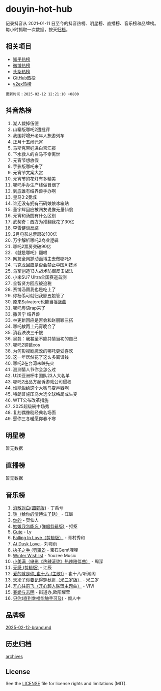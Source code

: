 # douyin-hot-hub

记录抖音从 2021-01-11 日至今的抖音热榜、明星榜、直播榜、音乐榜和品牌榜。每小时抓取一次数据，按天[归档](archives)。

## 相关项目

- [知乎热榜](https://github.com/lonnyzhang423/zhihu-hot-hub)
- [微博热榜](https://github.com/lonnyzhang423/weibo-hot-hub)
- [头条热榜](https://github.com/lonnyzhang423/toutiao-hot-hub)
- [GitHub热榜](https://github.com/lonnyzhang423/github-hot-hub)
- [v2ex热榜](https://github.com/lonnyzhang423/v2ex-hot-hub)


`更新时间：2025-02-12 12:21:10 +0800`

## 抖音热榜

1. 湖人裁掉伍德
1. 山寨版哪吒2遭批评
1. 我国将增开老年人旅游列车
1. 正月十五闹元宵
1. 马斯克带娃进白宫汇报
1. 下水救人的白马不幸离世
1. 元宵节想放假
1. 手影版哪吒来了
1. 元宵节文案大赏
1. 元宵节的花灯有多精美
1. 哪吒手办生产线做冒烟了
1. 到底谁有结界兽手办啊
1. 皇马3:2曼城
1. 谁还没有拥有石矶娘娘冰箱贴
1. 董宇辉回应被网友说像无量仙翁
1. 元宵和汤圆有什么区别
1. 武契奇：西方为推翻我花了30亿
1. 李雪健谈反腐
1. 2月电影总票房破100亿
1. 万字解析哪吒2商业逻辑
1. 哪吒2票房突破90亿
1. 《就是哪吒》翻唱
1. 网友全网抓动画博主去做哪吒3
1. 马克龙回应是否会禁止中国AI技术
1. 乌军创造13人战术防御反击战法
1. 小米SU7 Ultra全国赛道首测
1. 全智贤方回应被追税
1. 赛博汤圆我也是吃上了
1. 你杨羡可就归我郦五娘管了
1. 原来Salvatore也能当摇篮曲
1. 哪吒粤语rap来了
1. 撒贝宁 结界兽
1. 林更新回应是否会和赵丽颖三搭
1. 哪吒敖丙上元宵晚会了
1. 消我泱泱三千恨
1. 吴磊：我甚至不能共情当初的自己
1. 哪吒2铜镜cos
1. 为何影视剧魔改的哪吒更受喜欢
1. 这一年居然花了这么多离谱钱
1. 哪吒2在台湾未映先火
1. 测测情人节你会怎么过
1. U20亚洲杯中国队23人大名单
1. 哪吒2出品方起诉游戏公司侵权
1. 谁能拒绝这个大嘴鸟变声器啊
1. 特朗普施压乌大选全球格局或生变
1. WTT公布改革措施
1. 2025超级碗中场秀
1. 复刻偶像剧经典名场面
1. 愿你三冬暖愿你春不寒

## 明星榜

暂无数据

## 直播榜

暂无数据

## 音乐榜

1. [消散对白(圆梦版)](https://sf5-hl-cdn-tos.douyinstatic.com/obj/tos-cn-ve-2774/og4jB5I5IizzoZVAAAzWgBMAsMDWoArfwBOiFs) - 丁禹兮
1. [锈（给你的情诗生了锈）](https://sf5-hl-cdn-tos.douyinstatic.com/obj/tos-cn-ve-2774/o8a1PBtVqIYbPEGK6e5A4egedVMdm3fCIz6bbE) - 江辰
1. [你的](https://sf5-hl-cdn-tos.douyinstatic.com/obj/tos-cn-ve-2774/oYuIeKf42jB7sEV6B2upMdpYAgfrQWj0FeRegh) - 贺仙人
1. [姑娘我怎能忘 (弹唱剪辑版)](https://sf5-hl-cdn-tos.douyinstatic.com/obj/tos-cn-ve-2774/okamwrBGEMz6illuEofAsMV4yzF5tVWbBiA5AI) - 抠抠
1. [Cute](https://sf5-hl-cdn-tos.douyinstatic.com/obj/tos-cn-ve-2774/o4IbIzHWKAAB4wsS5qMBRiiAlEBGTpQRNfFvuo) - Ly
1. [Falling In Love（剪辑版）](https://sf5-hl-cdn-tos.douyinstatic.com/obj/tos-cn-ve-2774/o8ajpA8zzgBPahbBIO8AcKGBLJezFCRd1wfP9f) - 青村秀和
1. [ At Dusk  Love ](https://sf5-hl-cdn-tos.douyinstatic.com/obj/tos-cn-ve-2774/o8CrpCf5CaYgI4ZrtQgMQAFEfuGqNnRSDQAPBc) - 刘嗨雨
1. [执子之手 (剪辑2)](https://sf5-hl-cdn-tos.douyinstatic.com/obj/tos-cn-ve-2774/oUoZLQjCc31XzqsBnBQUNgeKtYPBcgbFDwtfcu) - 宝石Gem\哩哩
1. [Winter Wishlist](https://sf5-hl-cdn-tos.douyinstatic.com/obj/tos-cn-ve-2774/oIIgUOeamCFCVAzxN6MFRLIBlLGpUqQxeeHrLE) - Youzee Music
1. [小美满（电影《热辣滚烫》热辣陪伴曲）](https://sf5-hl-cdn-tos.douyinstatic.com/obj/tos-cn-ve-2774/o0GAn2lSgfZIDUgtevCGDQYnFg4CwnrBaxbTZL) - 周深
1. [无感 (剪辑版)](https://sf5-hl-cdn-tos.douyinstatic.com/obj/tos-cn-ve-2774/o0eIsUzJBDlQaQFC5OFlgbMEZC1TFYBftOBn6p) - 江辰
1. [爱的就是你_崔十八 (主歌1)](https://sf5-hl-cdn-tos.douyinstatic.com/obj/tos-cn-ve-2774/oI5BO5DhFZ6UTcNCnZaOCBLtZ7WIMQGfgnXf5E) - 崔十八/听潮阁
1. [天冷了你要记得穿秋裤（米三岁版）](https://sf5-hl-cdn-tos.douyinstatic.com/obj/tos-cn-ve-2774/oQlIwVIDWiZ6BQilAorS7MA0AgCkQDvcZAdm1) - 米三岁
1. [开心往前飞（开心超人联盟主题曲）](https://sf5-hl-cdn-tos.douyinstatic.com/obj/tos-cn-ve-2774/9d8fb7c82cf1421fb93a9fe925275e0a) - VIVI
1. [春娇与志明](https://sf5-hl-cdn-tos.douyinstatic.com/obj/tos-cn-ve-2774/e530d8fceb7044b39707d7f9ff54add1) - 街道办,欧阳耀莹
1. [只你(直到幸福能触手可及)](https://sf6-cdn-tos.douyinstatic.com/obj/tos-cn-ve-2774/o0lBkRDzFTeaVSUz3ZZSCBVtZ5DIMQGfgmEAuE) - 颜人中

## 品牌榜

[2025-02-12-brand.md](archives/2025-02-12-brand.md)

## 历史归档

[archives](archives)

## License

See the [LICENSE](LICENSE) file for license rights and limitations (MIT).
